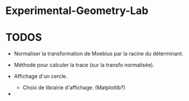 # Experimental-Geometry-Lab

# TODOS

* Normaliser la transformation de Moebius par la racine du déterminant.
* Méthode pour calculer la trace (sur la transfo normalisée).

* Affichage d'un cercle.
  * Choix de librairie d'affichage. (Matplotlib?)
*
